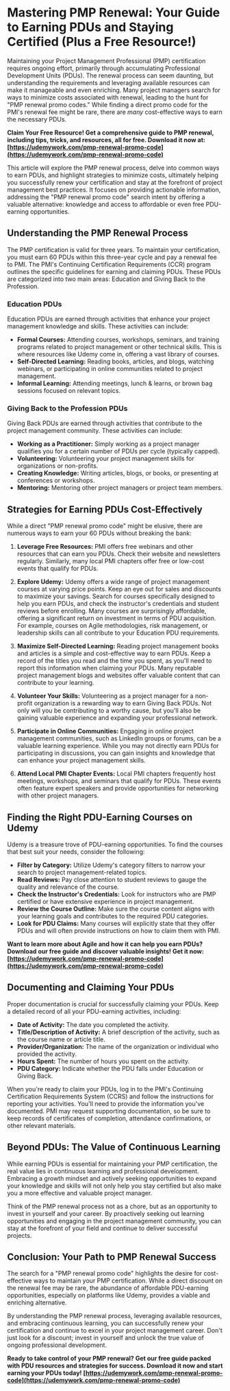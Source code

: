 # Mastering PMP Renewal: Your Guide to Earning PDUs and Staying Certified (Plus a Free Resource!)

Maintaining your Project Management Professional (PMP) certification requires ongoing effort, primarily through accumulating Professional Development Units (PDUs). The renewal process can seem daunting, but understanding the requirements and leveraging available resources can make it manageable and even enriching. Many project managers search for ways to minimize costs associated with renewal, leading to the hunt for "PMP renewal promo codes." While finding a direct promo code for the PMI's renewal fee might be rare, there are *many* cost-effective ways to earn the necessary PDUs.

**Claim Your Free Resource! Get a comprehensive guide to PMP renewal, including tips, tricks, and resources, all for free. Download it now at: [https://udemywork.com/pmp-renewal-promo-code](https://udemywork.com/pmp-renewal-promo-code)**

This article will explore the PMP renewal process, delve into common ways to earn PDUs, and highlight strategies to minimize costs, ultimately helping you successfully renew your certification and stay at the forefront of project management best practices. It focuses on providing actionable information, addressing the "PMP renewal promo code" search intent by offering a valuable alternative: knowledge and access to affordable or even free PDU-earning opportunities.

## Understanding the PMP Renewal Process

The PMP certification is valid for three years. To maintain your certification, you must earn 60 PDUs within this three-year cycle and pay a renewal fee to PMI. The PMI's Continuing Certification Requirements (CCR) program outlines the specific guidelines for earning and claiming PDUs. These PDUs are categorized into two main areas: Education and Giving Back to the Profession.

### Education PDUs

Education PDUs are earned through activities that enhance your project management knowledge and skills.  These activities can include:

*   **Formal Courses:** Attending courses, workshops, seminars, and training programs related to project management or other technical skills.  This is where resources like Udemy come in, offering a vast library of courses.
*   **Self-Directed Learning:** Reading books, articles, and blogs, watching webinars, or participating in online communities related to project management.
*   **Informal Learning:** Attending meetings, lunch & learns, or brown bag sessions focused on relevant topics.

### Giving Back to the Profession PDUs

Giving Back PDUs are earned through activities that contribute to the project management community.  These activities can include:

*   **Working as a Practitioner:**  Simply working as a project manager qualifies you for a certain number of PDUs per cycle (typically capped).
*   **Volunteering:**  Volunteering your project management skills for organizations or non-profits.
*   **Creating Knowledge:** Writing articles, blogs, or books, or presenting at conferences or workshops.
*   **Mentoring:** Mentoring other project managers or project team members.

## Strategies for Earning PDUs Cost-Effectively

While a direct "PMP renewal promo code" might be elusive, there are numerous ways to earn your 60 PDUs without breaking the bank:

1.  **Leverage Free Resources:** PMI offers free webinars and other resources that can earn you PDUs. Check their website and newsletters regularly. Similarly, many local PMI chapters offer free or low-cost events that qualify for PDUs.

2.  **Explore Udemy:** Udemy offers a wide range of project management courses at varying price points. Keep an eye out for sales and discounts to maximize your savings. Search for courses specifically designed to help you earn PDUs, and check the instructor's credentials and student reviews before enrolling. Many courses are surprisingly affordable, offering a significant return on investment in terms of PDU acquisition. For example, courses on Agile methodologies, risk management, or leadership skills can all contribute to your Education PDU requirements.

3.  **Maximize Self-Directed Learning:**  Reading project management books and articles is a simple and cost-effective way to earn PDUs.  Keep a record of the titles you read and the time you spent, as you'll need to report this information when claiming your PDUs.  Many reputable project management blogs and websites offer valuable content that can contribute to your learning.

4.  **Volunteer Your Skills:** Volunteering as a project manager for a non-profit organization is a rewarding way to earn Giving Back PDUs.  Not only will you be contributing to a worthy cause, but you'll also be gaining valuable experience and expanding your professional network.

5.  **Participate in Online Communities:** Engaging in online project management communities, such as LinkedIn groups or forums, can be a valuable learning experience.  While you may not directly earn PDUs for participating in discussions, you can gain insights and knowledge that can enhance your project management skills.

6.  **Attend Local PMI Chapter Events:** Local PMI chapters frequently host meetings, workshops, and seminars that qualify for PDUs.  These events often feature expert speakers and provide opportunities for networking with other project managers.

## Finding the Right PDU-Earning Courses on Udemy

Udemy is a treasure trove of PDU-earning opportunities. To find the courses that best suit your needs, consider the following:

*   **Filter by Category:** Utilize Udemy's category filters to narrow your search to project management-related topics.
*   **Read Reviews:** Pay close attention to student reviews to gauge the quality and relevance of the course.
*   **Check the Instructor's Credentials:** Look for instructors who are PMP certified or have extensive experience in project management.
*   **Review the Course Outline:** Make sure the course content aligns with your learning goals and contributes to the required PDU categories.
*   **Look for PDU Claims:** Many courses will explicitly state that they offer PDUs and will often provide instructions on how to claim them with PMI.

**Want to learn more about Agile and how it can help you earn PDUs? Download our free guide and discover valuable insights! Get it now: [https://udemywork.com/pmp-renewal-promo-code](https://udemywork.com/pmp-renewal-promo-code)**

## Documenting and Claiming Your PDUs

Proper documentation is crucial for successfully claiming your PDUs. Keep a detailed record of all your PDU-earning activities, including:

*   **Date of Activity:** The date you completed the activity.
*   **Title/Description of Activity:** A brief description of the activity, such as the course name or article title.
*   **Provider/Organization:** The name of the organization or individual who provided the activity.
*   **Hours Spent:** The number of hours you spent on the activity.
*   **PDU Category:** Indicate whether the PDU falls under Education or Giving Back.

When you're ready to claim your PDUs, log in to the PMI's Continuing Certification Requirements System (CCRS) and follow the instructions for reporting your activities. You'll need to provide the information you've documented. PMI may request supporting documentation, so be sure to keep records of certificates of completion, attendance confirmations, or other relevant materials.

## Beyond PDUs: The Value of Continuous Learning

While earning PDUs is essential for maintaining your PMP certification, the real value lies in continuous learning and professional development. Embracing a growth mindset and actively seeking opportunities to expand your knowledge and skills will not only help you stay certified but also make you a more effective and valuable project manager.

Think of the PMP renewal process not as a chore, but as an opportunity to invest in yourself and your career. By proactively seeking out learning opportunities and engaging in the project management community, you can stay at the forefront of your field and continue to deliver successful projects.

## Conclusion: Your Path to PMP Renewal Success

The search for a "PMP renewal promo code" highlights the desire for cost-effective ways to maintain your PMP certification. While a direct discount on the renewal fee may be rare, the abundance of affordable PDU-earning opportunities, especially on platforms like Udemy, provides a viable and enriching alternative.

By understanding the PMP renewal process, leveraging available resources, and embracing continuous learning, you can successfully renew your certification and continue to excel in your project management career.  Don't just look for a discount; invest in yourself and unlock the true value of ongoing professional development.

**Ready to take control of your PMP renewal?  Get our free guide packed with PDU resources and strategies for success. Download it now and start earning your PDUs today! [https://udemywork.com/pmp-renewal-promo-code](https://udemywork.com/pmp-renewal-promo-code)**

